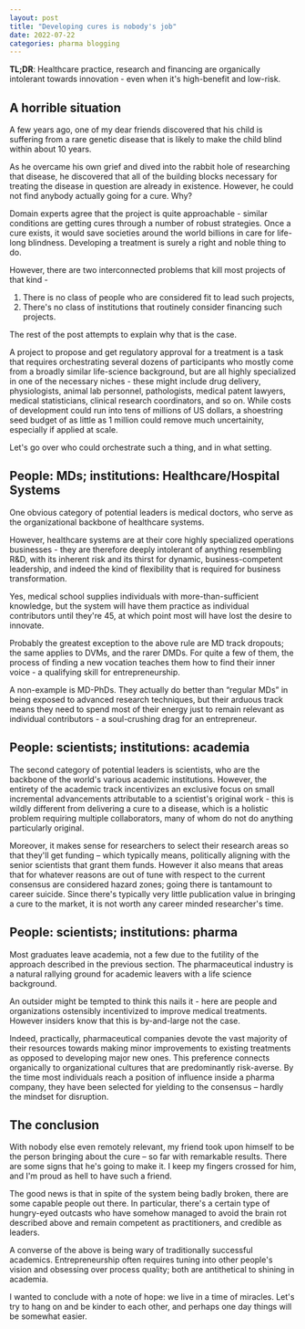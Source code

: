 ```yaml
---
layout: post
title: "Developing cures is nobody's job"
date: 2022-07-22
categories: pharma blogging
---
```

**TL;DR**: Healthcare practice, research and financing are organically intolerant towards innovation - even when it's high-benefit and low-risk.

## A horrible situation
A few years ago, one of my dear friends discovered that his child is suffering from a rare genetic disease that is likely to make the child blind within about 10 years.
 
As he overcame his own grief and dived into the rabbit hole of researching that disease, he discovered that all of the building blocks necessary for treating the disease in question are already in existence. However, he could not find anybody actually going for a cure. Why?

Domain experts agree that the project is quite approachable - similar conditions are getting cures through a number of robust strategies. Once a cure exists, it would save societies around the world billions in care for life-long blindness. Developing a treatment is surely a right and noble thing to do.

However, there are two interconnected problems that kill most projects of that kind -
1. There is no class of people who are considered fit to lead such projects,
2. There's no class of institutions that routinely consider financing such projects.

The rest of the post attempts to explain why that is the case.

A project to propose and get regulatory approval for a treatment is a task that requires orchestrating several dozens of participants who mostly come from a broadly similar life-science background, but are all highly specialized in one of the necessary niches - these might include drug delivery, physiologists, animal lab personnel, pathologists, medical patent lawyers, medical statisticians, clinical research coordinators, and so on. While costs of development could run into tens of millions of US dollars, a shoestring seed budget of as little as 1 million could remove much uncertainity, especially if applied at scale.

Let's go over who could orchestrate such a thing, and in what setting.

## People: MDs; institutions: Healthcare/Hospital Systems
One obvious category of potential leaders is medical doctors, who serve as the organizational backbone of healthcare systems.

However, healthcare systems are at their core highly specialized operations businesses - they are therefore deeply intolerant of anything resembling R&D, with its inherent risk and its thirst for dynamic, business-competent leadership, and indeed the kind of flexibility that is required for business transformation.

Yes, medical school supplies individuals with more-than-sufficient knowledge, but the system will have them practice as individual contributors until they're 45, at which point most will have lost the desire to innovate.

Probably the greatest exception to the above rule are MD track dropouts; the same applies to DVMs, and the rarer  DMDs. For quite a few of them, the process of finding a new vocation teaches them how to find their inner voice - a qualifying skill for entrepreneurship.

A non-example is MD-PhDs. They actually do better than “regular MDs” in being exposed to advanced research techniques, but their arduous track means they need to spend most of their energy just to remain relevant as individual contributors - a soul-crushing drag for an entrepreneur.

## People: scientists; institutions: academia
The second category of potential leaders is scientists, who are the backbone of the world's various academic institutions. However, the entirety of the academic track incentivizes an exclusive focus on small incremental advancements attributable to a scientist's original work - this is wildly different from delivering a cure to a disease, which is a holistic problem requiring multiple collaborators, many of whom do not do anything particularly original. 

Moreover, it makes sense for researchers to select their research areas so that they'll get funding – which typically means, politically aligning with the senior scientists that grant them funds. However it also means that areas that for whatever reasons are out of tune with respect to the current consensus are considered hazard zones; going there is tantamount to career suicide. Since there's typically very little publication value in bringing a cure to the market, it is not worth any career minded researcher's time.

## People: scientists; institutions: pharma
Most graduates leave academia, not a few due to the futility of the approach described in the previous section. The pharmaceutical industry is a natural rallying ground for academic leavers with a life science background.

An outsider might be tempted to think this nails it - here are people and organizations ostensibly incentivized to improve medical treatments. However insiders know that this is by-and-large not the case.

Indeed, practically, pharmaceutical companies devote the vast majority of their resources towards making minor improvements to existing treatments as opposed to developing major new ones. This preference connects organically to organizational cultures that are predominantly risk-averse. By the time most individuals reach a position of influence inside a pharma company, they have been selected for yielding to the consensus – hardly the mindset for disruption. 
 
## The conclusion
With nobody else even remotely relevant, my friend took upon himself to be the person bringing about the cure – so far with remarkable results. There are some signs that he's going to make it. I keep my fingers crossed for him, and I'm proud as hell to have such a friend.

The good news is that in spite of the system being badly broken, there are some capable people out there. In particular, there's a certain type of hungry-eyed outcasts who have somehow managed to avoid the brain rot described above and remain competent as practitioners, and credible as leaders. 

A converse of the above is being wary of traditionally successful academics. Entrepreneurship often requires tuning into other people's vision and obsessing over process quality; both are antithetical to shining in academia.

I wanted to conclude with a note of hope: we live in a time of miracles. Let's try to hang on and be kinder to each other, and perhaps one day things will be somewhat easier.

